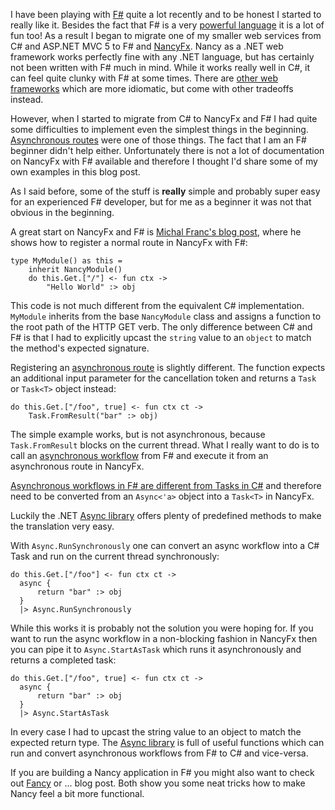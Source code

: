 ﻿<!--
    Published: 2016-04-12 21:01
    Author: Dustin Moris Gorski
    Title: Asynchronous F# workflows in NancyFx
    Tags: nancyfx fsharp async
-->
I have been playing with [F#](http://fsharp.org/) quite a lot recently and to be honest I started to really like it. Besides the fact that F# is a very [powerful language](https://fsharpforfunandprofit.com/posts/why-use-fsharp-intro/) it is a lot of fun too! As a result I began to migrate one of my smaller web services from C# and ASP.NET MVC 5 to F# and [NancyFx](http://nancyfx.org/). Nancy as a .NET web framework works perfectly fine with any .NET language, but has certainly not been written with F# much in mind. While it works really well in C#, it can feel quite clunky with F# at some times. There are [other web frameworks](https://suave.io/) which are more idiomatic, but come with other tradeoffs instead.

However, when I started to migrate from C# to NancyFx and F# I had quite some difficulties to implement even the simplest things in the beginning. [Asynchronous routes]() were one of those things. The fact that I am an F# beginner didn't help either. Unfortunately there is not a lot of documentation on NancyFx with F# available and therefore I thought I'd share some of my own examples in this blog post.

As I said before, some of the stuff is **really** simple and probably super easy for an experienced F# developer, but for me as a beginner it was not that obvious in the beginning.

A great start on NancyFx and F# is [Michal Franc's blog post](http://www.mfranc.com/blog/f-and-nancy-beyond-hello-world/), where he shows how to register a normal route in NancyFx with F#:

<pre><code>type MyModule() as this =
    inherit NancyModule()
    do this.Get.["/"] &lt;- fun ctx -&gt; 
        "Hello World" :&gt; obj</code></pre>

This code is not much different from the equivalent C# implementation. `MyModule` inherits from the base `NancyModule` class and assigns a function to the root path of the HTTP GET verb. The only difference between C# and F# is that I had to explicitly upcast the `string` value to an `object` to match the method's expected signature.

Registering an [asynchronous route]() is slightly different. The function expects an additional input parameter for the cancellation token and returns a `Task` or `Task<T>` object instead:

<pre><code>do this.Get.["/foo", true] &lt;- fun ctx ct -&gt;
    Task.FromResult("bar" :&gt; obj)</code></pre>

The simple example works, but is not asynchronous, because `Task.FromResult` blocks on the current thread. What I really want to do is to call an [asynchronous workflow]() from F# and execute it from an asynchronous route in NancyFx.

[Asynchronous workflows in F# are different from Tasks in C#]() and therefore need to be converted from an <code>Async&lt;'a&gt;</code> object into a <code>Task&lt;T&gt;</code> in NancyFx.

Luckily the .NET [Async library]() offers plenty of predefined methods to make the translation very easy.

With `Async.RunSynchronously` one can convert an async workflow into a C# Task and run on the current thread synchronously:

<pre><code>do this.Get.["/foo"] &lt;- fun ctx ct -&gt;
  async {
      return "bar" :&gt; obj
  }
  |&gt; Async.RunSynchronously</code></pre>

While this works it is probably not the solution you were hoping for. If you want to run the async workflow in a non-blocking fashion in NancyFx then you can pipe it to `Async.StartAsTask` which runs it asynchronously and returns a completed task:

<pre><code>do this.Get.["/foo", true] &lt;- fun ctx ct -&gt;
  async {
      return "bar" :&gt; obj
  }
  |&gt; Async.StartAsTask</code></pre>

In every case I had to upcast the string value to an object to match the expected return type. The [Async library]() is full of useful functions which can run and convert asynchronous workflows from F# to C# and vice-versa.

If you are building a Nancy application in F# you might also want to check out [Fancy]() or ... blog post. Both show you some neat tricks how to make Nancy feel a bit more functional.